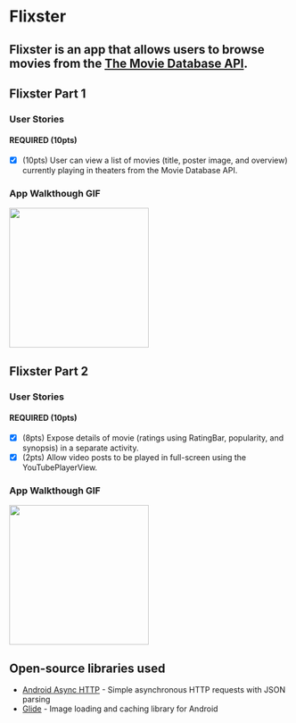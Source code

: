# Flixster
Flixster is an app that allows users to browse movies from the [The Movie Database API](http://docs.themoviedb.apiary.io/#).
---

## Flixster Part 1

### User Stories

#### REQUIRED (10pts)
- [x] (10pts) User can view a list of movies (title, poster image, and overview) currently playing in theaters from the Movie Database API.

### App Walkthough GIF

<img src="http://g.recordit.co/moCaHgxjcP.gif" width=250><br>

## Flixster Part 2

### User Stories

#### REQUIRED (10pts)

- [x] (8pts) Expose details of movie (ratings using RatingBar, popularity, and synopsis) in a separate activity.
- [x] (2pts) Allow video posts to be played in full-screen using the YouTubePlayerView.

### App Walkthough GIF

<img src="http://g.recordit.co/HDpS3Pc4TB.gif" width=250><br>

## Open-source libraries used
- [Android Async HTTP](https://github.com/codepath/CPAsyncHttpClient) - Simple asynchronous HTTP requests with JSON parsing
- [Glide](https://github.com/bumptech/glide) - Image loading and caching library for Android
